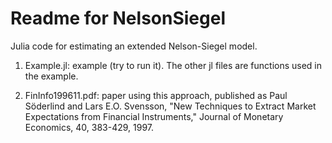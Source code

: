 Readme for NelsonSiegel
=======================

Julia code for estimating an extended Nelson-Siegel model.

1. Example.jl: example (try to run it). The other jl files are functions used in the example.

2. FinInfo199611.pdf: paper using this approach, published as
Paul Söderlind and Lars E.O. Svensson, "New Techniques to Extract Market Expectations from Financial Instruments," Journal of Monetary Economics, 40, 383-429, 1997.
